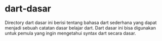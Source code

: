 # dart-dasar
Directory dart dasar ini berisi tentang bahasa dart sederhana yang dapat menjadi sebuah catatan dasar belajar dart. Dart dasar ini bisa digunakan untuk pemula yang ingin mengetahui syntax dart secara dasar. 